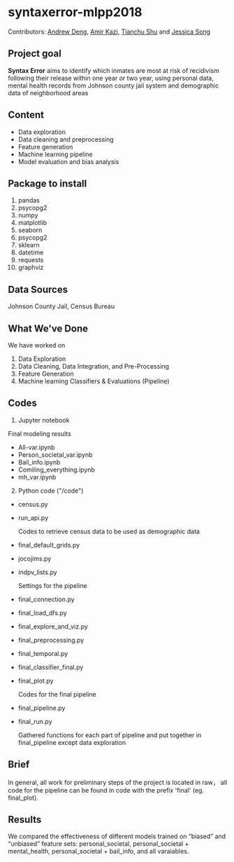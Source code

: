# syntaxerror-mlpp2018

Contributors: [Andrew Deng](https://github.com/CAPPAndrew), [Amir Kazi](https://github.com/amirkazi), [Tianchu Shu](https://github.com/tianchu-shu) and [Jessica Song](https://github.com/belovedsong)


## Project goal
__Syntax Error__ aims to identify which inmates are most at risk of recidivism following their release within one year or two year, using personal data, mental health records from Johnson county jail system and demographic data of 
neighborhood areas


## Content
- Data exploration
- Data cleaning and preprocessing
- Feature generation
- Machine learning pipeline
- Model evaluation and bias analysis


## Package to install
1. pandas
2. psycopg2
3. numpy
4. matplotlib
5. seaborn
6. psycopg2
7. sklearn
8. datetime
9. requests
10. graphviz


## Data Sources
Johnson County Jail, Census Bureau


## What We've Done
We have worked on 
1) Data Exploration
2) Data Cleaning, Data Integration, and Pre-Processing
3) Feature Generation
4) Machine learning Classifiers & Evaluations (Pipeline)


## Codes
1) Jupyter notebook

Final modeling results
- All-var.ipynb
- Person_societal_var.ipynb
- Bail_info.ipynb
- Comiling_everything.ipynb
- mh_var.ipynb


2) Python code ("/code")

- census.py
- run_api.py

  Codes to retrieve census data to be used as demographic data


- final_default_grids.py
- jocojims.py
- indpv_lists.py

  Settings for the pipeline


- final_connection.py
- final_load_dfs.py
- final_explore_and_viz.py
- final_preprocessing.py
- final_temporal.py
- final_classifier_final.py
- final_plot.py

  Codes for the final pipeline

- final_pipeline.py
- final_run.py

  Gathered functions for each part of pipeline and put together in final_pipeline except data exploration



## Brief
In general, all work for preliminary steps of the project is located in raw， all code for the pipeline can be found in code with the prefix 'final' (eg. final_plot).

## Results
We compared the effectiveness of different models trained on “biased” and “unbiased” feature sets: personal_societal, personal_societal + mental_health, personal_societal + bail_info, and all varaiables.
